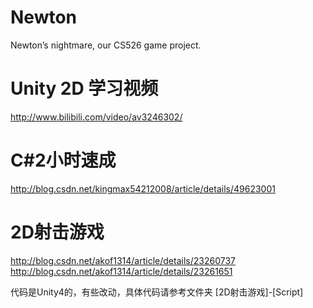 # Newton
Newton’s nightmare, our CS526 game project.

# Unity 2D 学习视频
http://www.bilibili.com/video/av3246302/

# C#2小时速成
http://blog.csdn.net/kingmax54212008/article/details/49623001

# 2D射击游戏
http://blog.csdn.net/akof1314/article/details/23260737
http://blog.csdn.net/akof1314/article/details/23261651

代码是Unity4的，有些改动，具体代码请参考文件夹 [2D射击游戏]-[Script]
